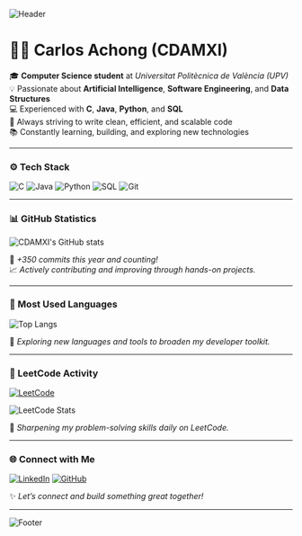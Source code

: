 <!-- Banner -->
![Header](https://capsule-render.vercel.app/api?type=waving&color=0:0A2342,50:10316B,100:0E6BA8&height=180&section=header&text=Hi,%20I'm%20Carlos%20👋&fontSize=38&fontColor=ffffff&fontAlignY=40)

# 👨‍💻 Carlos Achong (CDAMXI)

🎓 **Computer Science student** at *Universitat Politècnica de València (UPV)*  
💡 Passionate about **Artificial Intelligence**, **Software Engineering**, and **Data Structures**  
💻 Experienced with **C**, **Java**, **Python**, and **SQL**  
🚀 Always striving to write clean, efficient, and scalable code  
📚 Constantly learning, building, and exploring new technologies  

---

### ⚙️ Tech Stack
![C](https://img.shields.io/badge/C-0E6BA8?style=for-the-badge&logo=c&logoColor=white)
![Java](https://img.shields.io/badge/Java-10316B?style=for-the-badge&logo=openjdk&logoColor=white)
![Python](https://img.shields.io/badge/Python-0A2342?style=for-the-badge&logo=python&logoColor=white)
![SQL](https://img.shields.io/badge/SQL-4A6FA5?style=for-the-badge&logo=database&logoColor=white)
![Git](https://img.shields.io/badge/Git-0E6BA8?style=for-the-badge&logo=git&logoColor=white)

---

### 📊 GitHub Statistics
![CDAMXI's GitHub stats](https://github-readme-stats.vercel.app/api?username=CDAMXI&show_icons=true&theme=transparent&title_color=0E6BA8&icon_color=0E6BA8&text_color=FFFFFF&hide_border=true)
  
💬 *+350 commits this year and counting!*  
📈 *Actively contributing and improving through hands-on projects.*

---

### 🧠 Most Used Languages
![Top Langs](https://github-readme-stats.vercel.app/api/top-langs/?username=CDAMXI&layout=compact&theme=transparent&title_color=0E6BA8&text_color=FFFFFF&hide_border=true)

🧩 *Exploring new languages and tools to broaden my developer toolkit.*

---

### 🧩 LeetCode Activity
[![LeetCode](https://img.shields.io/badge/LeetCode-0E6BA8?style=for-the-badge&logo=leetcode&logoColor=white)](https://leetcode.com/CDAMXI)

![LeetCode Stats](https://leetcard.jacoblin.cool/CDAMXI?ext=contest&theme=dark&font=Baloo%202)

💭 *Sharpening my problem-solving skills daily on LeetCode.*  

---

### 🌐 Connect with Me
[![LinkedIn](https://img.shields.io/badge/LinkedIn-0E76A8?style=for-the-badge&logo=linkedin&logoColor=white)](https://www.linkedin.com/in/carlos-daniel-achong-mart%C3%ADn-840525305/)
[![GitHub](https://img.shields.io/badge/GitHub-0A2342?style=for-the-badge&logo=github&logoColor=white)](https://github.com/CDAMXI)

✨ *Let’s connect and build something great together!*

---

<!-- Footer -->
![Footer](https://capsule-render.vercel.app/api?type=waving&color=0:0E6BA8,50:10316B,100:0A2342&height=120&section=footer)
